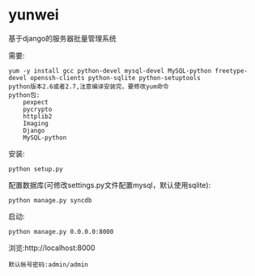 yunwei
======================

基于django的服务器批量管理系统



需要:

    yum -y install gcc python-devel mysql-devel MySQL-python freetype-devel openssh-clients python-sqlite python-setuptools
    python版本2.6或者2.7,注意编译安装完，要修改yum命令
    python包:
	    pexpect
	    pycrypto
	    httplib2
	    Imaging
	    Django
	    MySQL-python
安装:
    
    python setup.py
    
配置数据库(可修改settings.py文件配置mysql，默认使用sqlite):

   
    python manage.py syncdb
    
启动:

    python manage.py 0.0.0.0:8000
    

浏览:http://localhost:8000

    默认帐号密码:admin/admin
